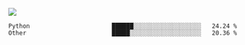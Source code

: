 ![](https://github-profile-summary-cards.vercel.app/api/cards/profile-details?username=igtm&theme=dracula)
<!--START_SECTION:waka-->

```text
Python                       ██████░░░░░░░░░░░░░░░░░░░   24.24 %
Other                        █████░░░░░░░░░░░░░░░░░░░░   20.36 %
```

<!--END_SECTION:waka-->
